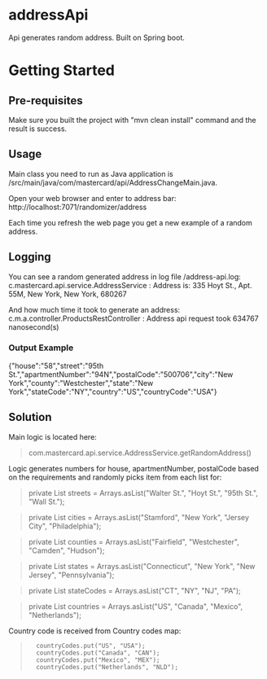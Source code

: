 # addressApi
Api generates random address. Built on Spring boot. 

# Getting Started

## Pre-requisites
Make sure you built the project with "mvn clean install" command and the result is success.

## Usage
Main class you need to run as Java application is /src/main/java/com/mastercard/api/AddressChangeMain.java.

Open your web browser and enter to address bar: http://localhost:7071/randomizer/address

Each time you refresh the web page you get a new example of a random address.

## Logging
You can see a random generated address in log file /address-api.log:
c.mastercard.api.service.AddressService  : Address is: 335 Hoyt St., Apt. 55M, New York, New York, 680267

And how much time it took to generate an address: c.m.a.controller.ProductsRestController  : Address api request took 634767 nanosecond(s)

### Output Example
{"house":"58","street":"95th St.","apartmentNumber":"94N","postalCode":"500706","city":"New York","county":"Westchester","state":"New York","stateCode":"NY","country":"US","countryCode":"USA"}

## Solution
Main logic is located here: 
>com.mastercard.api.service.AddressService.getRandomAddress()

Logic generates numbers for house, apartmentNumber, postalCode based on the requirements 
and randomly picks item from each list for:
>private List<String> streets = Arrays.asList("Walter St.", "Hoyt St.", "95th St.", "Wall St.");

>private List<String> cities = Arrays.asList("Stamford", "New York", "Jersey City", "Philadelphia");

>private List<String> counties = Arrays.asList("Fairfield", "Westchester", "Camden", "Hudson");

>private List<String> states = Arrays.asList("Connecticut", "New York", "New Jersey", "Pennsylvania");

>private List<String> stateCodes = Arrays.asList("CT", "NY", "NJ", "PA");

>private List<String> countries = Arrays.asList("US", "Canada", "Mexico", "Netherlands");	


Country code is received from Country codes map:
>		countryCodes.put("US", "USA");
>		countryCodes.put("Canada", "CAN");
>		countryCodes.put("Mexico", "MEX");
>		countryCodes.put("Netherlands", "NLD"); 